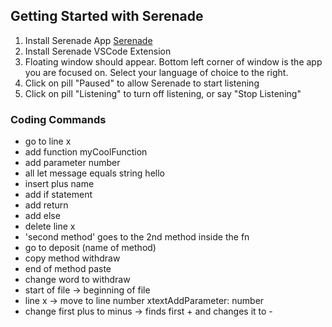 ## Getting Started with Serenade
1. Install Serenade App [Serenade](https://serenade.ai/docs/#installation)
2. Install Serenade VSCode Extension
3. Floating window should appear. Bottom left corner of window is the app you are focused on. Select your language of choice to the right.
4. Click on pill "Paused" to allow Serenade to start listening
5. Click on pill "Listening" to turn off listening, or say "Stop Listening"
### Coding Commands
- go to line x
- add function myCoolFunction
- add parameter number
- all let message equals string hello
- insert plus name
- add if statement
- add return
- add else
- delete line x
- 'second method' goes to the 2nd method inside the fn
- go to deposit (name of method)
- copy method withdraw
- end of method paste
- change word to withdraw
- start of file -> beginning of file
- line x -> move to line number xtextAddParameter: number
- change first plus to minus -> finds first + and changes it to -